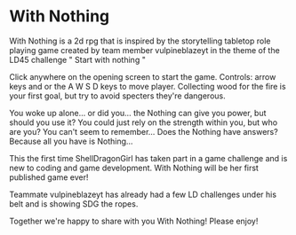 # With Nothing

With Nothing is a 2d rpg that is inspired by the storytelling tabletop role playing game created by team member vulpineblazeyt in the theme of the LD45 challenge " Start with nothing "

Click anywhere on the opening screen to start the game.
Controls: arrow keys and or the  A W S D keys to move player.
Collecting wood for the fire is your first goal, but try to avoid specters they're dangerous.

You woke up alone… or did you… the Nothing can give you power, but should you use it?
You could just rely on the strength within you, but who are you? You can't seem to remember…
Does the Nothing have answers?
Because all you have is Nothing...


This the first time ShellDragonGirl has taken part in a game challenge and is new to coding and game development. With Nothing will be her first published game ever!

Teammate vulpineblazeyt has already had a few LD challenges under his belt and is showing SDG the ropes.

Together we're happy to share with you With Nothing!
Please enjoy!
